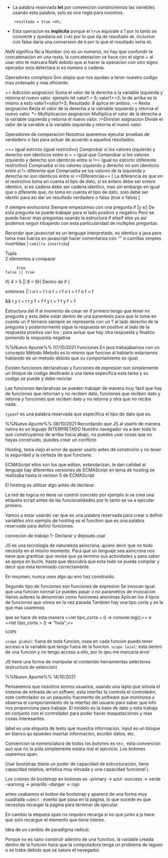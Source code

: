 - La palabra reservada **let** por convencion construiremos las variebles usando esta palabra, solo es una regla para nosotros.
```
	resultado = true +45; 
```
- Esta operacion es **implicita** porque el `true` equivale a 1 por lo tanto se convierte y quedaria asi `1+45` por lo que da de resultado `46`.
inclusive con false daria una conversion de `0` por lo que el resultado seria `45`.

_NaN_ significa No a Number (no es un numero), no hay que confundir la concatenacion en una resta, la concatenacion se hace con el signo +
al usar otro te marcara NaN debido que al hacer la operacion con otro signo operador esta detectara si es numero o cadena.

Operadores complejos
Son atajos que nos ayudan a tener nuestro codigo mas ordenado y mas eficiente.

+= Adiccion asignacion
Suma el valor de la derecha a la variable izquierda y retorna el nuevo valor.
ejemplo 
let valor1 = 5;
valor1+=3;
lo de arriba es lo mismo a esto
valor1=valor1+3;
Resultado: 8 aplica en ambos.
-= Resta asignacion
Resta el valor de la derecha a la valriable izquierda y retorna el nuevo valor.
*= Multiplicacion asignacion
Multiplica el valor de la derecha a la variable izquierda y retorna el nuevo valor.
/=Division asignacion
Divide el valor de la variable a la variable izquierda y retorna el nuevo valor.


 Operadores de comparacion
 Nosotros queremos ejecutar pruebas de verdadero o fasi para actuar de acuerdo a aquellos resultados.
 
=== Igual estricto (igual restrictivo)
Comprobar si los valores izquierdo y derecho son identicos entre si 
= = igual que
Comprobar si los valores izquierdo y derecho son identicos entre si
!== Igual no estricto (diferente restrictivo)
Comprueba si los valores izquierdo y derecho no son identicos entre si
!= diferente que 
Comprueba se los valores de la izquierda y derecha no son identicos entre si 
==Diferencias== 
[
La diferencia es que en el restrictivo toma en cuenta el tipo de dato, si es entero debe ser entero identico, si es cadena debe ser cadena identico, mas sin embargo en igual que o diferente que, no toma en cuenta el tipo de dato, solo debe ser identic para asi dar un resultado verdadero o falso (true o false)
]

if siempre evoluciona
Siempre empezamos con una pregunta if [y si]
De esta pregunta se puede trabajar para el lado positivo y negativo
Pero se puede hacer mas preguntas usando la estructura if elseif else ya asi podemos seguir trbajando con esta particularidad de multiples preguntas

Recordar que javascript es un lenguaje interpretado, es identico a java pero toma mas fuerza en javascript
hacer comentarios con "" o comillas simples invertidas [  `comilla invertida`]


Tupla  
2 elementos a comparar

		 true
    false || true
if( 4 > 5   ||   8 < 9){
	Dentro de if
}

entonces 
||
t o t = t
t o f = t
f o t = t
f o f = f

&&
t y t = t
t y f = f
f y t = f
f y f = f

Estructura del if
al momento de crear mi if primero tengo que tener mi pregunta y esta debe estar dentro de una parentesis para que lo tome en cuenta
un if ternario siempre se representa con un ? al lado derecho de la pregunta
y posteriormente sigue la respuesta en positivo
al lado de la respuesta positiva van los : para avisar que hay otra respuesta
y finalizo poniendo la respuesta negativa

%%Nuevo Apunte%%								07/10/2021
Funciones
En java trabajabamos con un concepto Método 
Metodo es lo mismo que funcion al hablarlo estariamos hablando de un metodo debido que su comportamiento es igual.

Existen funciones declarativas y funciones de expresion
son simplemente un bloque de codigo destinado a una tarea especifica 
esta tarea y su codigo se puede y debe reciclar

Las funciones declarativas se pueden trabajar de manera muy facil  que hay de funciones que retornan y no reciben dato, funciones que reciben dato y retorna y funciones que reciben dato y no retorna y otra que no recibe nada.

`typeof` es una palabra reservada que especifica el tipo de dato que es.


%%Nuevo Apunte%%								08/10/2021
Recordando que JS al usarlo de manera nativa es un leguaje INTERPRETADO
Nuestro navegador va a leer todo lo que construyamos de arriba hacia abajo, no puedes usar cosas que no hayas construido, puedes crear un conflicto

_Hosting_, tema viejo el error de querer usarlo antes de construirlo y no tener la seguridad y la certeza de que funcione.

ECMAScript ellos son los que editan, estandarizan, le dan calidad al lenguaje hay diferentes versiones de ECMAScript
en tema de hosting se realizaba hasta la version 5 de ECMAScript

El hosting es utilizar algo antes de declarar.

La red de logica no tiene un control concreto por ejemplo si se crea una etiqueta script antes de las funcionalidades por lo tanto se va a ejecutar primero.

Vamos a estar usando var que es una palabra reservada para crear o definir variables
otro ejemplo de hosting es el function que es una palabra reservada para definir funciones.

convecion de trabajo
1- Declarar y depsues usar

JS es una tecnologia de naturaleza asincrona, quiere decir que no todo necesita en el mismo momento.
Para que un lenguaje sea asincrona nos tiene que grantizar que revise que ya termino sus actividades y para saber se apoya en bucle, hasta que descubra que esta todo se pueda compilar y decir que esta terminado correctamente.

En resumen, nunca uses algo qu eno haz construido.

Segundo tipo de funciones son funciones de expresion
Se invocan igual que una funcion normal
Le puedes pasar o no parametros de invocacion
Varios autores la denominan como funciones anonimas
Aplican los 4 tipos de funciones que vimos en la vez pasada
Tambien hay una tipo corta y es la que mas usaremos

que se hace de esta manera 
==let tipo_corta = () => console.log();==  o
==let tipo_corta = () => "hola";==

`SCOPE`

`scope global`: fuera de toda funcion, osea en cada funcion puedo tener acceso a la variable que tengo fuera de la funcion.
`scope local`: esta dentro de una funcion y no tengo acceso a ello, por lo qeu me marcaria error

JS tiene una forma de manipular el contenido
herramientas selectores (estructura de seleccion)

%%Nuevo Apunte%% 										14/10/2021

Pensaremos que nosotros somos usuarios, usando una lapto que simula el sistema de entrada de un softwer, esta interfaz la controla el controlador, este controlador es un pequeño fracmento de software que monitorea u observa el comportamiento de la interfaz del usuario para saber que info nos proporciona para trabajar.
El modelo es la base de dato y esta trabaja en conjunto con el controlador para poder hacer maquetaciones y mas cosas interesantes.

label es una etiqueta de texto que muestra informacion.
input es un bloque en blanco qu epuedes insertar informacion, escribir datos, etc.

Convencion la nomenclatura de todos los botones es `btn_`
esta convencion aun que no la pida simplemente estara mal el ejercicio.
Los botones usaremos span.

Usar bootstrap (tiene un poder de capacidad de estructuracion, tiene capacidad relativa, artistica muy elevada y una capacidad funcional ).

Los colores de bootstrap en botones es 
-primary -> azul
-success -> verde
-warning -> amarillo
-danger -> rojo

antes usabamos el button de bootstrap y aparece de una forma muy cuadrada
`submit` : evento que pasa en la pagina, lo que sucede es que necesitas recargar la pagina para terminar de ejecutar.

En cambio la etiqueta span no requiere recarga si no que junto a js hace que solo recargue el elemento que tiene interes.

Idea de un cambio de paradigma radical.

Porque no es sano construir adentro de una function, la variable creada dentro de la funcion hace que la computadora tenga un problema de lagueo o se trabe debido que se sature el navegador.